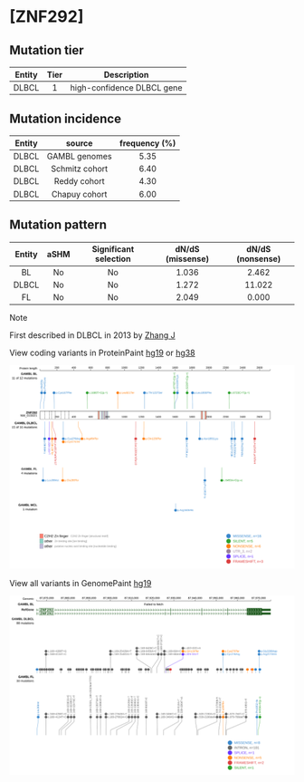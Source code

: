# [ZNF292]

## Mutation tier

|Entity|Tier|Description               |
|:------:|:----:|--------------------------|
|DLBCL |1   |high-confidence DLBCL gene|
## Mutation incidence

|Entity|source        |frequency (%)|
|:------:|:--------------:|:-------------:|
|DLBCL |GAMBL genomes |5.35         |
|DLBCL |Schmitz cohort|6.40         |
|DLBCL |Reddy cohort  |4.30         |
|DLBCL |Chapuy cohort |6.00         |

## Mutation pattern

|Entity|aSHM|Significant selection|dN/dS (missense)|dN/dS (nonsense)|
|:------:|:----:|:---------------------:|:----------------:|:----------------:|
|BL    |No  |No                   |1.036           | 2.462          |
|DLBCL |No  |No                   |1.272           |11.022          |
|FL    |No  |No                   |2.049           | 0.000          |


> [!NOTE]
> First described in DLBCL in 2013 by [Zhang J](https://pubmed.ncbi.nlm.nih.gov/23292937)

View coding variants in ProteinPaint [hg19](https://www.bcgsc.ca/downloads/morinlab/GAMBL/test/genes/ZNF292_protein.html)  or [hg38](https://www.bcgsc.ca/downloads/morinlab/GAMBL/test/genes/ZNF292_protein_hg38.html)

![image](images/proteinpaint/ZNF292_NM_015021.svg)

View all variants in GenomePaint [hg19](https://www.bcgsc.ca/downloads/morinlab/GAMBL/test/genes/ZNF292.html)

![image](images/proteinpaint/ZNF292.svg)
